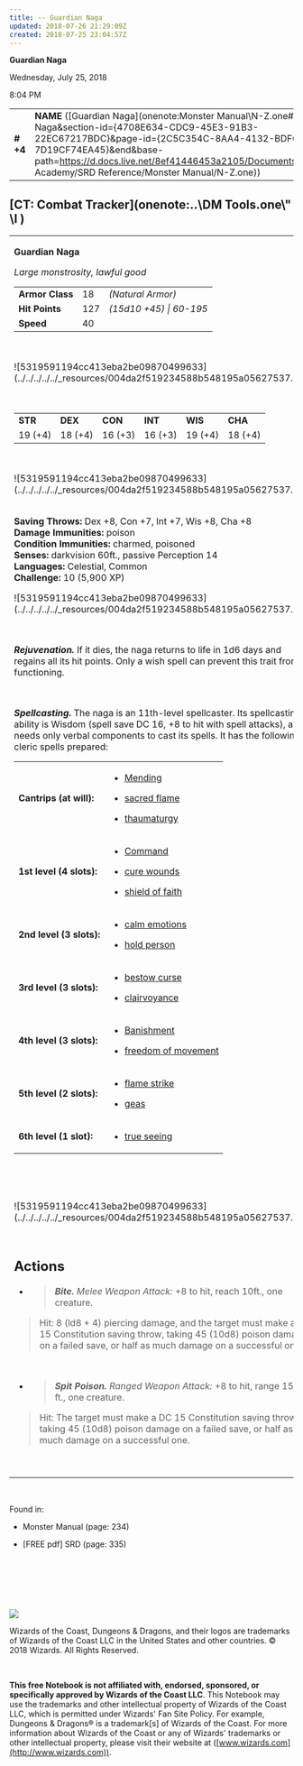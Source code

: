 ```yaml
---
title: -- Guardian Naga
updated: 2018-07-26 21:29:09Z
created: 2018-07-25 23:04:57Z
---
```


**Guardian Naga**

Wednesday, July 25, 2018

8:04 PM

|           |                                                                                                                                                                                                                                                                                                    |        |         |         |     |       |         |
|-----------|----------------------------------------------------------------------------------------------------------------------------------------------------------------------------------------------------------------------------------------------------------------------------------------------------|--------|---------|---------|-----|-------|---------|
| **\# +4** | **NAME** ([Guardian Naga](onenote:Monster Manual\\N-Z.one#Guardian Naga&section-id={4708E634-CDC9-45E3-91B3-22EC67217BDC}&page-id={2C5C354C-8AA4-4132-BDF6-7D19CF74EA45}&end&base-path=https://d.docs.live.net/8ef41446453a2105/Documents/Adventure Academy/SRD Reference/Monster Manual/N-Z.one)) | **18** | **127** | **127** | \-  | Notes | 5900 XP |

## [CT: Combat Tracker](onenote:..\\DM Tools.one\\" \l )

<table><tbody><tr class="odd"><td><p><strong>Guardian Naga</strong></p><p><em>Large monstrosity, lawful good</em></p><table><tbody><tr class="odd"><td><strong>Armor Class</strong></td><td>18</td><td><em>(Natural Armor)</em></td></tr><tr class="even"><td><strong>Hit Points</strong></td><td>127</td><td><em>(15d10 +45) | 60-195</em></td></tr><tr class="odd"><td><strong>Speed</strong></td><td>40</td><td> </td></tr></tbody></table><p> </p><p>![5319591194cc413eba2be09870499633](../../../../../_resources/004da2f519234588b548195a05627537.png)</p><p> </p><table><tbody><tr class="odd"><td><strong>STR</strong></td><td><strong>DEX</strong></td><td><strong>CON</strong></td><td><strong>INT</strong></td><td><strong>WIS</strong></td><td><strong>CHA</strong></td></tr><tr class="even"><td>19 (+4)</td><td>18 (+4)</td><td>16 (+3)</td><td>16 (+3)</td><td>19 (+4)</td><td>18 (+4)</td></tr></tbody></table><p> </p><p>![5319591194cc413eba2be09870499633](../../../../../_resources/004da2f519234588b548195a05627537.png)</p><p><strong><br />
Saving Throws:</strong> Dex +8, Con +7, lnt +7, Wis +8, Cha +8<br />
<strong>Damage Immunities:</strong> poison<br />
<strong>Condition Immunities:</strong> charmed, poisoned<br />
<strong>Senses:</strong> darkvision 60ft., passive Perception 14<br />
<strong>Languages:</strong> Celestial, Common<br />
<strong>Challenge:</strong> 10 (5,900 XP)</p><p>![5319591194cc413eba2be09870499633](../../../../../_resources/004da2f519234588b548195a05627537.png)</p><p> </p><p><em><strong>Rejuvenation.</strong></em> If it dies, the naga returns to life in 1d6 days and regains all its hit points. Only a wish spell can prevent this trait from functioning.</p><p> </p><p><em><strong>Spellcasting.</strong></em> The naga is an 11th-level spellcaster. Its spellcasting ability is Wisdom (spell save DC 16, +8 to hit with spell attacks), and it needs only verbal components to cast its spells. It has the following cleric spells prepared:</p><table><tbody><tr class="odd"><td><strong>Cantrips (at will):</strong></td><td><ul><li><p><a href="onenote:..\\Spellbook\\M-N.one#Mending&amp;section-id={EEF38EE0-5EFC-4A47-9C2E-367214925D15}&amp;page-id={6BE5667D-9CCF-4DAD-8828-A16B981DBC36}&amp;end&amp;base-path=https://d.docs.live.net/8ef41446453a2105/Documents/Adventure Academy/SRD Reference">Mending</a></p></li><li><p><a href="onenote:..\\Spellbook\\S-T.one#Sacred Flame&amp;section-id={F367AE4A-1175-4CCE-BA3F-A099683090F9}&amp;page-id={9EF0108C-F1D0-4ABD-B56D-065705685C9C}&amp;end&amp;base-path=https://d.docs.live.net/8ef41446453a2105/Documents/Adventure Academy/SRD Reference">sacred flame</a></p></li><li><p><a href="onenote:..\\Spellbook\\S-T.one#Thaumaturgy&amp;section-id={F367AE4A-1175-4CCE-BA3F-A099683090F9}&amp;page-id={CED9BC44-E613-47D6-92A5-A2A43A0ECA2B}&amp;end&amp;base-path=https://d.docs.live.net/8ef41446453a2105/Documents/Adventure Academy/SRD Reference">thaumaturgy</a></p></li></ul></td></tr><tr class="even"><td><strong>1st level (4 slots):</strong></td><td><ul><li><p><a href="onenote:..\\Spellbook\\C-D.one#Command&amp;section-id={007039C0-7592-4988-AFCF-88060A04A402}&amp;page-id={27C56DA3-F406-4614-A939-562EBCEB7BBE}&amp;end&amp;base-path=https://d.docs.live.net/8ef41446453a2105/Documents/Adventure Academy/SRD Reference">Command</a></p></li><li><p><a href="onenote:..\\Spellbook\\C-D.one#Cure Wounds&amp;section-id={007039C0-7592-4988-AFCF-88060A04A402}&amp;page-id={07605D5E-20E9-4B57-B6BF-E9C718E5128F}&amp;end&amp;base-path=https://d.docs.live.net/8ef41446453a2105/Documents/Adventure Academy/SRD Reference">cure wounds</a></p></li><li><p><a href="onenote:..\\Spellbook\\S-T.one#Shield of Faith&amp;section-id={F367AE4A-1175-4CCE-BA3F-A099683090F9}&amp;page-id={7951A714-2DE3-4870-9403-BFD815D49C6B}&amp;end&amp;base-path=https://d.docs.live.net/8ef41446453a2105/Documents/Adventure Academy/SRD Reference">shield of faith</a></p></li></ul></td></tr><tr class="odd"><td><strong>2nd level (3 slots):</strong></td><td><ul><li><p><a href="onenote:..\\Spellbook\\C-D.one#Calm Emotions&amp;section-id={007039C0-7592-4988-AFCF-88060A04A402}&amp;page-id={4BDDF140-5C4B-4C66-9518-4437A1481FE0}&amp;end&amp;base-path=https://d.docs.live.net/8ef41446453a2105/Documents/Adventure Academy/SRD Reference">calm emotions</a></p></li><li><p><a href="onenote:..\\Spellbook\\G-H.one#Hold Person&amp;section-id={3A8266A7-F954-4B90-A376-DA6497C75ED3}&amp;page-id={99D1B29F-9F91-4A37-B545-E707775E53B9}&amp;end&amp;base-path=https://d.docs.live.net/8ef41446453a2105/Documents/Adventure Academy/SRD Reference">hold person</a></p></li></ul></td></tr><tr class="even"><td><strong>3rd level (3 slots):</strong></td><td><ul><li><p><a href="onenote:..\\Spellbook\\A-B.one#Bestow Curse&amp;section-id={B393F978-44B8-4CA5-94A0-35B9BD6E69FD}&amp;page-id={E05D5A26-D921-404D-8B6F-C98F931FD0D1}&amp;end&amp;base-path=https://d.docs.live.net/8ef41446453a2105/Documents/Adventure Academy/SRD Reference">bestow curse</a></p></li><li><p><a href="onenote:..\\Spellbook\\C-D.one#Clairvoyance&amp;section-id={007039C0-7592-4988-AFCF-88060A04A402}&amp;page-id={E8E64249-B89A-4359-8712-3D7C407E3D96}&amp;end&amp;base-path=https://d.docs.live.net/8ef41446453a2105/Documents/Adventure Academy/SRD Reference">clairvoyance</a></p></li></ul></td></tr><tr class="odd"><td><strong>4th level (3 slots):</strong></td><td><ul><li><p><a href="onenote:..\\Spellbook\\A-B.one#Banishment&amp;section-id={B393F978-44B8-4CA5-94A0-35B9BD6E69FD}&amp;page-id={8988C6E9-9232-49D5-8391-690CE2148677}&amp;end&amp;base-path=https://d.docs.live.net/8ef41446453a2105/Documents/Adventure Academy/SRD Reference">Banishment</a></p></li><li><p><a href="onenote:..\\Spellbook\\E-F.one#Freedom of Movement&amp;section-id={9D76DF92-D437-4006-8BCF-40C1CDF7C609}&amp;page-id={A553D35F-9F80-488B-873C-46368FF30604}&amp;end&amp;base-path=https://d.docs.live.net/8ef41446453a2105/Documents/Adventure Academy/SRD Reference">freedom of movement</a></p></li></ul></td></tr><tr class="even"><td><strong>5th level (2 slots):</strong></td><td><ul><li><p><a href="onenote:..\\Spellbook\\E-F.one#Flame Strike&amp;section-id={9D76DF92-D437-4006-8BCF-40C1CDF7C609}&amp;page-id={2C0B2BF7-92C5-494F-8553-21C3F0F08329}&amp;end&amp;base-path=https://d.docs.live.net/8ef41446453a2105/Documents/Adventure Academy/SRD Reference">flame strike</a></p></li><li><p><a href="onenote:..\\Spellbook\\G-H.one#Geas&amp;section-id={3A8266A7-F954-4B90-A376-DA6497C75ED3}&amp;page-id={C27AEB12-C3D0-45E5-8C55-E5253AB07A86}&amp;end&amp;base-path=https://d.docs.live.net/8ef41446453a2105/Documents/Adventure Academy/SRD Reference">geas</a></p></li></ul></td></tr><tr class="odd"><td><strong>6th level (1 slot):</strong></td><td><ul><li><p><a href="onenote:..\\Spellbook\\S-T.one#True Seeing&amp;section-id={F367AE4A-1175-4CCE-BA3F-A099683090F9}&amp;page-id={05F0CCD9-EB2F-4495-BD3D-678DE311D405}&amp;end&amp;base-path=https://d.docs.live.net/8ef41446453a2105/Documents/Adventure Academy/SRD Reference">true seeing</a></p></li></ul></td></tr></tbody></table><h2 id="section"> </h2><p>![5319591194cc413eba2be09870499633](../../../../../_resources/004da2f519234588b548195a05627537.png)</p><h2 id="actions"><strong><br />
Actions</strong></h2><ul><li><blockquote><p><em><strong>Bite.</strong> Melee Weapon Attack:</em> +8 to hit, reach 10ft., one creature.</p></blockquote></li></ul><blockquote><p>Hit: 8 (ld8 + 4) piercing damage, and the target must make a DC 15 Constitution saving throw, taking 45 (10d8) poison damage on a failed save, or half as much damage on a successful one.</p></blockquote><p> </p><ul><li><blockquote><p><em><strong>Spit Poison.</strong> Ranged Weapon Attack:</em> +8 to hit, range 15/30 ft., one creature.</p></blockquote></li></ul><blockquote><p>Hit: The target must make a DC 15 Constitution saving throw, taking 45 (10d8) poison damage on a failed save, or half as much damage on a successful one.</p></blockquote><p> </p></td></tr></tbody></table>

 

Found in:

-   Monster Manual (page: 234)

-   \[FREE pdf\] SRD (page: 335)

 

 

 

![](tmp\media\image2.png)

Wizards of the Coast, Dungeons & Dragons, and their logos are trademarks of Wizards of the Coast LLC in the United States and other countries. © 2018 Wizards. All Rights Reserved.

 

**This free Notebook is not affiliated with, endorsed, sponsored, or specifically approved by Wizards of the Coast LLC**. This Notebook may use the trademarks and other intellectual property of Wizards of the Coast LLC, which is permitted under Wizards' Fan Site Policy. For example, Dungeons & Dragons® is a trademark\[s\] of Wizards of the Coast. For more information about Wizards of the Coast or any of Wizards' trademarks or other intellectual property, please visit their website at ([www.wizards.com](http://www.wizards.com)).

